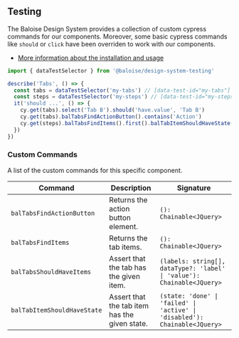 ## Testing

The Baloise Design System provides a collection of custom cypress commands for our components. Moreover, some basic cypress commands like `should` or `click` have been overriden to work with our components.

- [More information about the installation and usage](/components/tooling/testing.html)

<!-- START: human documentation -->

```typescript
import { dataTestSelector } from '@baloise/design-system-testing'

describe('Tabs', () => {
  const tabs = dataTestSelector('my-tabs') // [data-test-id="my-tabs"]
  const steps = dataTestSelector('my-steps') // [data-test-id="my-steps"]
  it('should ...', () => {
    cy.get(tabs).select('Tab B').should('have.value', 'Tab B')
    cy.get(tabs).balTabsFindActionButton().contains('Action')
    cy.get(steps).balTabsFindItems().first().balTabItemShouldHaveState('done')
  })
})
```

<!-- END: human documentation -->

### Custom Commands

A list of the custom commands for this specific component.

| Command                     | Description                                   | Signature                                                                  |
| --------------------------- | --------------------------------------------- | -------------------------------------------------------------------------- |
| `balTabsFindActionButton`   | Returns the action button element.            | `(): Chainable<JQuery>`                                                    |
| `balTabsFindItems`          | Returns the tab items.                        | `(): Chainable<JQuery>`                                                    |
| `balTabsShouldHaveItems`    | Assert that the tab has the given item.       | `(labels: string[], dataType?: 'label' \| 'value'): Chainable<JQuery>`     |
| `balTabItemShouldHaveState` | Assert that the tab item has the given state. | `(state: 'done' \| 'failed' \| 'active' \| 'disabled'): Chainable<JQuery>` |
